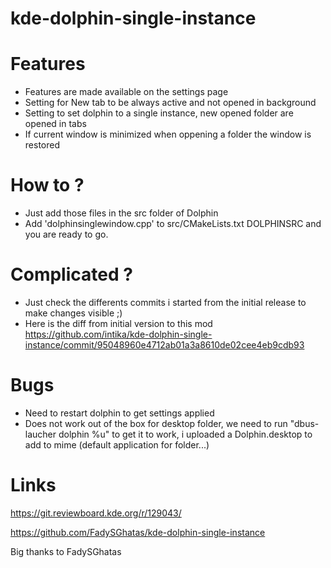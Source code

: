 # kde-dolphin-single-instance

# Features 
- Features are made available on the settings page 
- Setting for New tab to be always active and not opened in background 
- Setting to set dolphin to a single instance, new opened folder are opened in tabs 
- If current window is minimized when oppening a folder the window is restored 

# How to ?
- Just add those files in the src folder of Dolphin 
- Add 'dolphinsinglewindow.cpp' to src/CMakeLists.txt DOLPHINSRC and you are ready to go.

# Complicated ? 
- Just check the differents commits i started from the initial release to make changes visible ;)
- Here is the diff from initial version to this mod
https://github.com/intika/kde-dolphin-single-instance/commit/95048960e4712ab01a3a8610de02cee4eb9cdb93

# Bugs  
- Need to restart dolphin to get settings applied 
- Does not work out of the box for desktop folder, we need to run "dbus-laucher dolphin %u" to get it to work, i uploaded a Dolphin.desktop to add to mime (default application for folder...)

# Links
https://git.reviewboard.kde.org/r/129043/

https://github.com/FadySGhatas/kde-dolphin-single-instance

Big thanks to FadySGhatas

